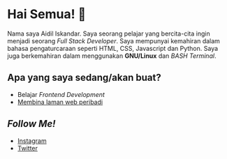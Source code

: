 # Hai Semua! 👋

Nama saya Aidil Iskandar. Saya seorang pelajar yang bercita-cita ingin menjadi seorang *Full Stack Developer*. Saya mempunyai kemahiran dalam bahasa pengaturcaraan seperti HTML, CSS, Javascript dan Python. Saya juga berkemahiran dalam menggunakan **GNU/Linux** dan *BASH Terminal*.



## Apa yang saya sedang/akan buat?
- Belajar *Frontend Development*
- [Membina laman web peribadi](https://aidil-sekandar.github.io "Aidil Iskandar")

## *Follow Me!*
* [Instagram](https://instagram.com/aidil_sekandar/)
* [Twitter](https://twitter.com/4idil_sekandar/)
